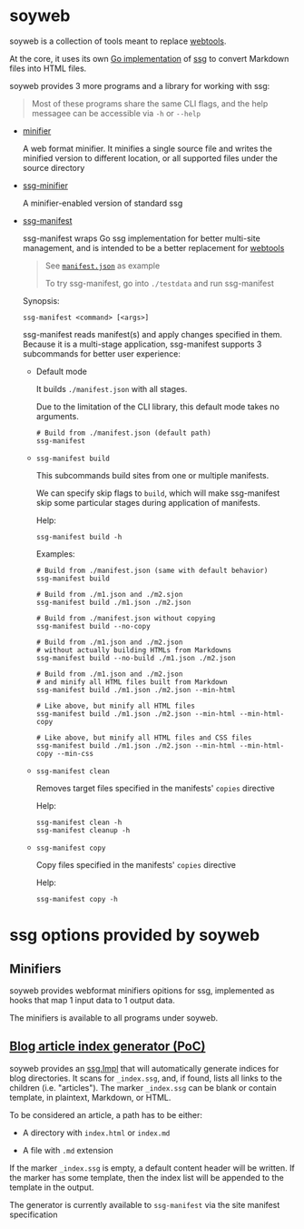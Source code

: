# soyweb

soyweb is a collection of tools meant to replace [webtools](https://github.com/soyart/webtools).

At the core, it uses its own [Go implementation](https://github.com/soyart/ssg)
of [ssg](https://romanzolotarev.com/ssg.html) to convert Markdown files
into HTML files.

soyweb provides 3 more programs and a library for working with ssg:

> Most of these programs share the same CLI flags, and the help messagee
> can be accessible via `-h` or `--help`

- [minifier](./cmd/minifier)

  A web format minifier. It minifies a single source file and writes the
  minified version to different location, or all supported files under
  the source directory

- [ssg-minifier](./cmd/ssg-minifier)

  A minifier-enabled version of standard ssg

- [ssg-manifest](./cmd/ssg-manifest)

  ssg-manifest wraps Go ssg implementation for better multi-site management,
  and is intended to be a better replacement for [webtools](https://github.com/soyart/webtools)

  > See [`manifest.json`](./testdata/manifest.json) as example
  >
  > To try ssg-manifest, go into `./testdata` and run ssg-manifest

  Synopsis:
  ```
  ssg-manifest <command> [<args>]
  ```

  ssg-manifest reads manifest(s) and apply changes specified in them.
  Because it is a multi-stage application, ssg-manifest supports 3 subcommands
  for better user experience:

  - Default mode

    It builds `./manifest.json` with all stages.

    Due to the limitation of the CLI library, this default
    mode takes no arguments.

    ```shell
    # Build from ./manifest.json (default path)
    ssg-manifest
    ```

  - `ssg-manifest build`

    This subcommands build sites from one or multiple manifests.

    We can specify skip flags to `build`, which will make ssg-manifest
    skip some particular stages during application of manifests.

    Help:

    ```shell
    ssg-manifest build -h
    ```

    Examples:

    ```shell
    # Build from ./manifest.json (same with default behavior)
    ssg-manifest build

    # Build from ./m1.json and ./m2.sjon
    ssg-manifest build ./m1.json ./m2.json

    # Build from ./manifest.json without copying
    ssg-manifest build --no-copy

    # Build from ./m1.json and ./m2.json
    # without actually building HTMLs from Markdowns
    ssg-manifest build --no-build ./m1.json ./m2.json

    # Build from ./m1.json and ./m2.json
    # and minify all HTML files built from Markdown
    ssg-manifest build ./m1.json ./m2.json --min-html

    # Like above, but minify all HTML files
    ssg-manifest build ./m1.json ./m2.json --min-html --min-html-copy

    # Like above, but minify all HTML files and CSS files
    ssg-manifest build ./m1.json ./m2.json --min-html --min-html-copy --min-css
    ```

  - `ssg-manifest clean`

    Removes target files specified in the manifests' `copies` directive

    Help:

    ```shell
    ssg-manifest clean -h
    ssg-manifest cleanup -h
    ```

  - `ssg-manifest copy`

    Copy files specified in the manifests' `copies` directive

    Help:

    ```shell
    ssg-manifest copy -h
    ```

# ssg options provided by soyweb

## Minifiers

soyweb provides webformat minifiers opitions for ssg, implemented as hooks that
map 1 input data to 1 output data.

The minifiers is available to all programs under soyweb.

## [Blog article index generator (PoC)](./blog.go)

soyweb provides an [ssg.Impl](/options.go) that will automatically generate indices
for blog directories. It scans for `_index.ssg`, and, if found, lists all links to the
children (i.e. "articles"). The marker `_index.ssg` can be blank or contain template,
in plaintext, Markdown, or HTML.

To be considered an article, a path has to be either:

- A directory with `index.html` or `index.md`

- A file with `.md` extension

If the marker `_index.ssg` is empty, a default content header will be written.
If the marker has some template, then the index list will be appended to the template
in the output.

The generator is currently available to `ssg-manifest` via the site manifest specification
